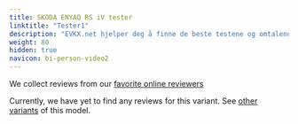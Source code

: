 ```yaml
---
title: SKODA ENYAQ RS iV tester
linktitle: "Tester1"
description: "EVKX.net hjelper deg å finne de beste testene og omtalene av denne modellen. "
weight: 80
hidden: true
navicon: bi-person-video2
---
```

We collect reviews from our [favorite online reviewers](/guides/evreviewers/)

Currently, we have yet to find any reviews for this variant. See [other variants](../../) of this model. 
